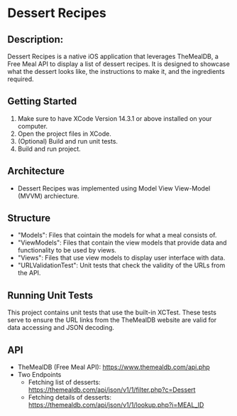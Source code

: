 #  Dessert Recipes

## Description:

Dessert Recipes is a native iOS application that leverages TheMealDB, a Free Meal API to display a 
list of dessert recipes. It is designed to showcase what the dessert looks like, the instructions to make it, 
and the ingredients required.

## Getting Started

1. Make sure to have XCode Version 14.3.1 or above installed on your computer.
2. Open the project files in XCode.
3. (Optional) Build and run unit tests.
4. Build and run project.

## Architecture

- Dessert Recipes was implemented using Model View View-Model (MVVM) archiecture.

## Structure

- "Models": Files that cointain the models for what a meal consists of.
- "ViewModels": Files that contain the view models that provide data and functionality to be used by views.
- "Views": Files that use view models to display user interface with data.
- "URLValidationTest": Unit tests that check the validity of the URLs from the API.

## Running Unit Tests

This project contains unit tests that use the built-in XCTest. These tests serve to ensure the URL links
from the TheMealDB website are valid for data accessing and JSON decoding.

## API

- TheMealDB (Free Meal API): https://www.themealdb.com/api.php
- Two Endpoints 
    - Fetching list of desserts: https://themealdb.com/api/json/v1/1/filter.php?c=Dessert
    - Fetching details of desserts: https://themealdb.com/api/json/v1/1/lookup.php?i=MEAL_ID

